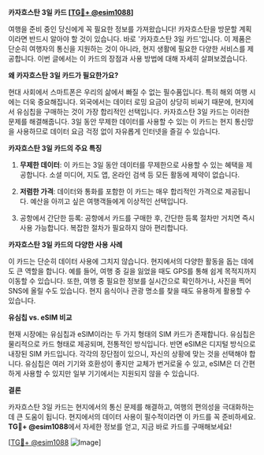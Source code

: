 **카자흐스탄 3일 카드 [[TG💪+ @esim1088](https://t.me/s/esim1088)]**

여행을 준비 중인 당신에게 꼭 필요한 정보를 가져왔습니다! 카자흐스탄을 방문할 계획이라면 반드시 알아야 할 것이 있습니다. 바로 '카자흐스탄 3일 카드'입니다. 이 제품은 단순히 여행자의 통신을 지원하는 것이 아니라, 현지 생활에 필요한 다양한 서비스를 제공합니다. 이번 글에서는 이 카드의 장점과 사용 방법에 대해 자세히 살펴보겠습니다.

**왜 카자흐스탄 3일 카드가 필요한가요?**

현대 사회에서 스마트폰은 우리의 삶에서 빠질 수 없는 필수품입니다. 특히 해외 여행 시에는 더욱 중요해집니다. 외국에서는 데이터 로밍 요금이 상당히 비싸기 때문에, 현지에서 유심칩을 구매하는 것이 가장 합리적인 선택입니다. 카자흐스탄 3일 카드는 이러한 문제를 해결해줍니다. 3일 동안 무제한 데이터를 사용할 수 있는 이 카드는 현지 통신망을 사용하므로 데이터 요금 걱정 없이 자유롭게 인터넷을 즐길 수 있습니다.

**카자흐스탄 3일 카드의 주요 특징**

1. **무제한 데이터**: 이 카드는 3일 동안 데이터를 무제한으로 사용할 수 있는 혜택을 제공합니다. 소셜 미디어, 지도 앱, 온라인 검색 등 모든 활동에 제약이 없습니다.
   
2. **저렴한 가격**: 데이터와 통화를 포함한 이 카드는 매우 합리적인 가격으로 제공됩니다. 예산을 아끼고 싶은 여행객들에게 이상적인 선택입니다.

3. 공항에서 간단한 등록: 공항에서 카드를 구매한 후, 간단한 등록 절차만 거치면 즉시 사용 가능합니다. 복잡한 절차가 필요하지 않아 편리합니다.

**카자흐스탄 3일 카드의 다양한 사용 사례**

이 카드는 단순히 데이터 사용에 그치지 않습니다. 현지에서의 다양한 활동을 돕는 데에도 큰 역할을 합니다. 예를 들어, 여행 중 길을 잃었을 때도 GPS를 통해 쉽게 목적지까지 이동할 수 있습니다. 또한, 여행 중 필요한 정보를 실시간으로 확인하거나, 사진을 찍어 SNS에 올릴 수도 있습니다. 현지 음식이나 관광 명소를 찾을 때도 유용하게 활용할 수 있습니다.

**유심칩 vs. eSIM 비교**

현재 시장에는 유심칩과 eSIM이라는 두 가지 형태의 SIM 카드가 존재합니다. 유심칩은 물리적으로 카드 형태로 제공되며, 전통적인 방식입니다. 반면 eSIM은 디지털 방식으로 내장된 SIM 카드입니다. 각각의 장단점이 있으니, 자신의 상황에 맞는 것을 선택해야 합니다. 유심칩은 여러 기기와 호환성이 좋지만 교체가 번거로울 수 있고, eSIM은 더 간편하게 사용할 수 있지만 일부 기기에서는 지원되지 않을 수 있습니다.

**결론**

카자흐스탄 3일 카드는 현지에서의 통신 문제를 해결하고, 여행의 편의성을 극대화하는 데 큰 도움이 됩니다. 현지에서의 데이터 사용이 필수적이라면 이 카드를 꼭 준비하세요. **TG💪+ @esim1088**에서 자세한 정보를 얻고, 지금 바로 카드를 구매해보세요!

[[TG💪+ @esim1088](https://t.me/s/esim1088) ![Image](https://i.postimg.cc/Y0z9fWf4/image.png)]